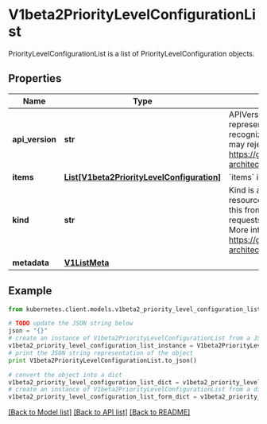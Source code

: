 # V1beta2PriorityLevelConfigurationList

PriorityLevelConfigurationList is a list of PriorityLevelConfiguration objects.

## Properties
Name | Type | Description | Notes
------------ | ------------- | ------------- | -------------
**api_version** | **str** | APIVersion defines the versioned schema of this representation of an object. Servers should convert recognized schemas to the latest internal value, and may reject unrecognized values. More info: https://git.k8s.io/community/contributors/devel/sig-architecture/api-conventions.md#resources | [optional] 
**items** | [**List[V1beta2PriorityLevelConfiguration]**](V1beta2PriorityLevelConfiguration.md) | &#x60;items&#x60; is a list of request-priorities. | 
**kind** | **str** | Kind is a string value representing the REST resource this object represents. Servers may infer this from the endpoint the kubernetes.client submits requests to. Cannot be updated. In CamelCase. More info: https://git.k8s.io/community/contributors/devel/sig-architecture/api-conventions.md#types-kinds | [optional] 
**metadata** | [**V1ListMeta**](V1ListMeta.md) |  | [optional] 

## Example

```python
from kubernetes.client.models.v1beta2_priority_level_configuration_list import V1beta2PriorityLevelConfigurationList

# TODO update the JSON string below
json = "{}"
# create an instance of V1beta2PriorityLevelConfigurationList from a JSON string
v1beta2_priority_level_configuration_list_instance = V1beta2PriorityLevelConfigurationList.from_json(json)
# print the JSON string representation of the object
print V1beta2PriorityLevelConfigurationList.to_json()

# convert the object into a dict
v1beta2_priority_level_configuration_list_dict = v1beta2_priority_level_configuration_list_instance.to_dict()
# create an instance of V1beta2PriorityLevelConfigurationList from a dict
v1beta2_priority_level_configuration_list_form_dict = v1beta2_priority_level_configuration_list.from_dict(v1beta2_priority_level_configuration_list_dict)
```
[[Back to Model list]](../README.md#documentation-for-models) [[Back to API list]](../README.md#documentation-for-api-endpoints) [[Back to README]](../README.md)


